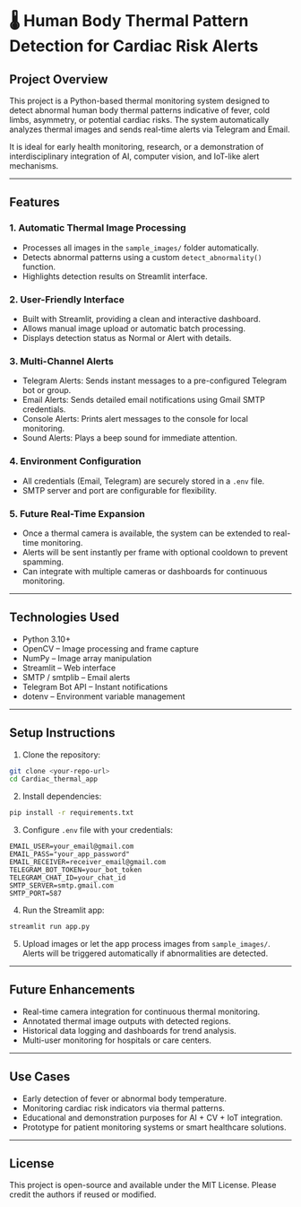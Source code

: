 # 🌡️ Human Body Thermal Pattern Detection for Cardiac Risk Alerts

## Project Overview

This project is a Python-based thermal monitoring system designed to detect abnormal human body thermal patterns indicative of fever, cold limbs, asymmetry, or potential cardiac risks. The system automatically analyzes thermal images and sends real-time alerts via Telegram and Email.

It is ideal for early health monitoring, research, or a demonstration of interdisciplinary integration of AI, computer vision, and IoT-like alert mechanisms.

---

## Features

### 1. Automatic Thermal Image Processing
- Processes all images in the `sample_images/` folder automatically.
- Detects abnormal patterns using a custom `detect_abnormality()` function.
- Highlights detection results on Streamlit interface.

### 2. User-Friendly Interface
- Built with Streamlit, providing a clean and interactive dashboard.
- Allows manual image upload or automatic batch processing.
- Displays detection status as Normal or Alert with details.

### 3. Multi-Channel Alerts
- Telegram Alerts: Sends instant messages to a pre-configured Telegram bot or group.
- Email Alerts: Sends detailed email notifications using Gmail SMTP credentials.
- Console Alerts: Prints alert messages to the console for local monitoring.
- Sound Alerts: Plays a beep sound for immediate attention.

### 4. Environment Configuration
- All credentials (Email, Telegram) are securely stored in a `.env` file.
- SMTP server and port are configurable for flexibility.

### 5. Future Real-Time Expansion
- Once a thermal camera is available, the system can be extended to real-time monitoring.
- Alerts will be sent instantly per frame with optional cooldown to prevent spamming.
- Can integrate with multiple cameras or dashboards for continuous monitoring.

---

## Technologies Used
- Python 3.10+
- OpenCV – Image processing and frame capture
- NumPy – Image array manipulation
- Streamlit – Web interface
- SMTP / smtplib – Email alerts
- Telegram Bot API – Instant notifications
- dotenv – Environment variable management

---

## Setup Instructions

1. Clone the repository:
```bash
git clone <your-repo-url>
cd Cardiac_thermal_app
````

2. Install dependencies:

```bash
pip install -r requirements.txt
```

3. Configure `.env` file with your credentials:

```env
EMAIL_USER=your_email@gmail.com
EMAIL_PASS="your_app_password"
EMAIL_RECEIVER=receiver_email@gmail.com
TELEGRAM_BOT_TOKEN=your_bot_token
TELEGRAM_CHAT_ID=your_chat_id
SMTP_SERVER=smtp.gmail.com
SMTP_PORT=587
```

4. Run the Streamlit app:

```bash
streamlit run app.py
```

5. Upload images or let the app process images from `sample_images/`. Alerts will be triggered automatically if abnormalities are detected.

---

## Future Enhancements

* Real-time camera integration for continuous thermal monitoring.
* Annotated thermal image outputs with detected regions.
* Historical data logging and dashboards for trend analysis.
* Multi-user monitoring for hospitals or care centers.

---

## Use Cases

* Early detection of fever or abnormal body temperature.
* Monitoring cardiac risk indicators via thermal patterns.
* Educational and demonstration purposes for AI + CV + IoT integration.
* Prototype for patient monitoring systems or smart healthcare solutions.

---

## License

This project is open-source and available under the MIT License. Please credit the authors if reused or modified.

```
